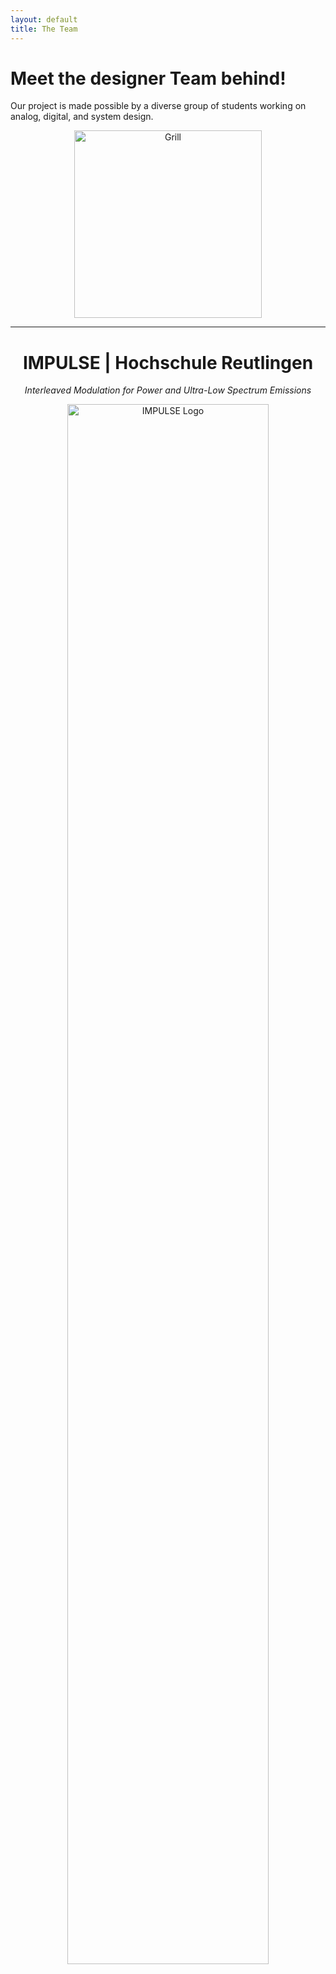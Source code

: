 ```yaml
---
layout: default
title: The Team
---
```


# Meet the designer Team behind!

Our project is made possible by a diverse group of students working on analog, digital, and system design.

<!-- Grill -->
<p align="center">
  <img src="{{ site.baseurl }}/assets/images/grill_1.jpg" alt="Grill" width="300"/>
</p>


---
<!--  PROJECT HEADLINE -->
<h1 align="center">IMPULSE | Hochschule Reutlingen</h1>

<p align="center"><em>Interleaved Modulation for Power and Ultra-Low Spectrum Emissions</em></p>

<!-- LOGO BELOW THE HEADLINE -->
<p align="center">
  <img src="{{ site.baseurl }}/assets/images/impulse_typelogo-blue.png" alt="IMPULSE Logo" width="80%"/>
</p>
